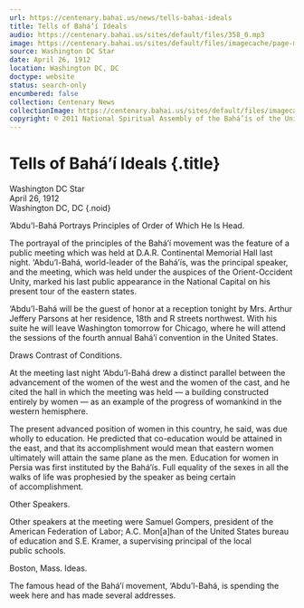 ```yaml
---
url: https://centenary.bahai.us/news/tells-bahai-ideals
title: Tells of Bahá’í Ideals
audio: https://centenary.bahai.us/sites/default/files/358_0.mp3
image: https://centenary.bahai.us/sites/default/files/imagecache/page-main-image/images/press_clippings/04-27-1912%20Wash%20DC%20Star%20Tells%20of%20Bahai%20Ideals.png
source: Washington DC Star
date: April 26, 1912
location: Washington DC, DC
doctype: website
status: search-only
encumbered: false
collection: Centenary News
collectionImage: https://centenary.bahai.us/sites/default/files/imagecache/theme-image/main_image/abdulbaha-overview-small_0.jpg
copyright: © 2011 National Spiritual Assembly of the Bahá’ís of the United States
---
```



# Tells of Bahá’í Ideals {.title}

Washington DC Star  
April 26, 1912  
Washington DC, DC
{.noid}  



‘Abdu’l-Bahá Portrays Principles of Order of Which He Is Head.

The portrayal of the principles of the Bahá’í movement was the feature of a public meeting which was held at D.A.R. Continental Memorial Hall last night. ‘Abdu’l-Bahá, world-leader of the Bahá’ís, was the principal speaker, and the meeting, which was held under the auspices of the Orient-Occident Unity, marked his last public appearance in the National Capital on his present tour of the eastern states.

‘Abdu’l-Bahá will be the guest of honor at a reception tonight by Mrs. Arthur Jeffery Parsons at her residence, 18th and R streets northwest. With his suite he will leave Washington tomorrow for Chicago, where he will attend the sessions of the fourth annual Bahá’í convention in the United States.

Draws Contrast of Conditions.

At the meeting last night ‘Abdu’l-Bahá drew a distinct parallel between the advancement of the women of the west and the women of the cast, and he cited the hall in which the meeting was held — a building constructed entirely by women — as an example of the progress of womankind in the western hemisphere.

The present advanced position of women in this country, he said, was due wholly to education. He predicted that co-education would be attained in the east, and that its accomplishment would mean that eastern women ultimately will attain the same plane as the men. Education for women in Persia was first instituted by the Bahá’ís. Full equality of the sexes in all the walks of life was prophesied by the speaker as being certain of accomplishment.

Other Speakers.

Other speakers at the meeting were Samuel Gompers, president of the American Federation of Labor; A.C. Mon\[a\]han of the United States bureau of education and S.E. Kramer, a supervising principal of the local public schools.

Boston, Mass. Ideas.

The famous head of the Bahá’í movement, ‘Abdu’l-Bahá, is spending the week here and has made several addresses.